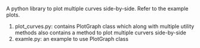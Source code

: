 A python library to plot multiple curves side-by-side. Refer to the example plots.

1. plot_curves.py: contains PlotGraph class which along with multiple utility methods
also contains a method to plot multiple curvers side-by-side
2. examle.py: an example to use PlotGraph class
